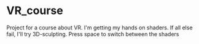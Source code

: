 # VR_course
Project for a course about VR. I'm getting my hands on shaders. If all else fail, I'll try 3D-sculpting.
Press space to switch between the shaders
